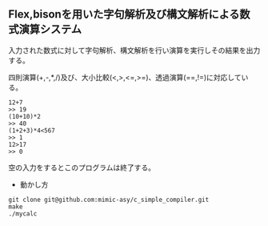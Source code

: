 ## Flex,bisonを用いた字句解析及び構文解析による数式演算システム

入力された数式に対して字句解析、構文解析を行い演算を実行しその結果を出力する。

四則演算(+,-,*,/)及び、大小比較(<,>,<=,>=)、透過演算(==,!=)に対応している。

```
12+7
>> 19
(10+10)*2
>> 40
(1+2+3)*4<567
>> 1
12>17           
>> 0
```

空の入力をするとこのプログラムは終了する。


* 動かし方
```
git clone git@github.com:mimic-asy/c_simple_compiler.git
make
./mycalc
```
 
  
